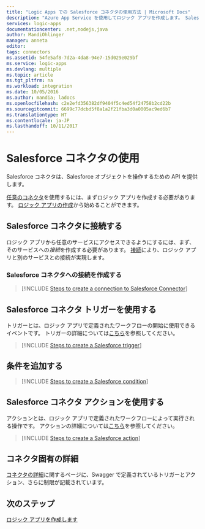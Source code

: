 ```yaml
---
title: "Logic Apps での Salesforce コネクタの使用方法 | Microsoft Docs"
description: "Azure App Service を使用してロジック アプリを作成します。 Salesforce コネクタは、Salesforce オブジェクトを操作するための API を提供します。"
services: logic-apps
documentationcenter: .net,nodejs,java
author: MandiOhlinger
manager: anneta
editor: 
tags: connectors
ms.assetid: 54fe5af8-7d2a-4da8-94e7-15d029e029bf
ms.service: logic-apps
ms.devlang: multiple
ms.topic: article
ms.tgt_pltfrm: na
ms.workload: integration
ms.date: 10/05/2016
ms.author: mandia; ladocs
ms.openlocfilehash: c2e2efd356382df9404f5c4ed54f24758b2cd22b
ms.sourcegitcommit: 6699c77dcbd5f8a1a2f21fba3d0a0005ac9ed6b7
ms.translationtype: HT
ms.contentlocale: ja-JP
ms.lasthandoff: 10/11/2017
---
```

# <a name="get-started-with-the-salesforce-connector"></a>Salesforce コネクタの使用
Salesforce コネクタは、Salesforce オブジェクトを操作するための API を提供します。

[任意のコネクタ](apis-list.md)を使用するには、まずロジック アプリを作成する必要があります。 [ロジック アプリの作成](../logic-apps/logic-apps-create-a-logic-app.md)から始めることができます。

## <a name="connect-to-salesforce-connector"></a>Salesforce コネクタに接続する
ロジック アプリから任意のサービスにアクセスできるようにするには、まず、そのサービスへの*接続*を作成する必要があります。 [接続](connectors-overview.md)により、ロジック アプリと別のサービスとの接続が実現します。  

### <a name="create-a-connection-to-salesforce-connector"></a>Salesforce コネクタへの接続を作成する
> [!INCLUDE [Steps to create a connection to Salesforce Connector](../../includes/connectors-create-api-salesforce.md)]
> 
> 

## <a name="use-a-salesforce-connector-trigger"></a>Salesforce コネクタ トリガーを使用する
トリガーとは、ロジック アプリで定義されたワークフローの開始に使用できるイベントです。 トリガーの詳細については[こちら](../logic-apps/logic-apps-what-are-logic-apps.md#logic-app-concepts)を参照してください。

> [!INCLUDE [Steps to create a Salesforce trigger](../../includes/connectors-create-api-salesforce-trigger.md)]
> 
> 

## <a name="add-a-condition"></a>条件を追加する
> [!INCLUDE [Steps to create a Salesforce condition](../../includes/connectors-create-api-salesforce-condition.md)]
> 
> 

## <a name="use-a-salesforce-connector-action"></a>Salesforce コネクタ アクションを使用する
アクションとは、ロジック アプリで定義されたワークフローによって実行される操作です。 アクションの詳細については[こちら](../logic-apps/logic-apps-what-are-logic-apps.md#logic-app-concepts)を参照してください。

> [!INCLUDE [Steps to create a Salesforce action](../../includes/connectors-create-api-salesforce-action.md)]
> 
> 

## <a name="connector-specific-details"></a>コネクタ固有の詳細

[コネクタの詳細](/connectors/salesforce/)に関するページに、Swagger で定義されているトリガーとアクション、さらに制限が記載されています。 

## <a name="next-steps"></a>次のステップ
[ロジック アプリを作成します](../logic-apps/logic-apps-create-a-logic-app.md)

